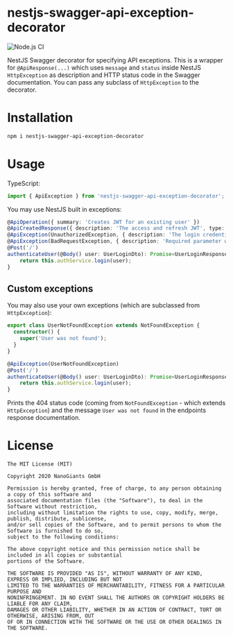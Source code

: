 # nestjs-swagger-api-exception-decorator

![Node.js CI](https://github.com/nanogiants/nestjs-swagger-api-exception-decorator/workflows/Node.js%20CI/badge.svg?branch=master)

NestJS Swagger decorator for specifying API exceptions. This is a wrapper for `@ApiResponse(...)` which uses `message` and `status` inside NestJS `HttpException` as description and HTTP status code in the Swagger documentation. You can pass any subclass of `HttpException` to the decorator.

# Installation

```bash
npm i nestjs-swagger-api-exception-decorator
```

# Usage

TypeScript:

```typescript
import { ApiException } from 'nestjs-swagger-api-exception-decorator';
```

You may use NestJS built in exceptions:

```typescript
@ApiOperation({ summary: 'Creates JWT for an existing user' })
@ApiCreatedResponse({ description: 'The access and refresh JWT', type: UserLoginResponse })
@ApiException(UnauthorizedException, { description: 'The login credentials were invalid' })
@ApiException(BadRequestException, { description: 'Required parameter was missing' })
@Post('/')
authenticateUser(@Body() user: UserLoginDto): Promise<UserLoginResponse> {
    return this.authService.login(user);
}
```

## Custom exceptions

You may also use your own exceptions (which are subclassed from `HttpException`):

```typescript
export class UserNotFoundException extends NotFoundException {
  constructor() {
    super('User was not found');
  }
}
```

```typescript
@ApiException(UserNotFoundException)
@Post('/')
authenticateUser(@Body() user: UserLoginDto): Promise<UserLoginResponse> {
    return this.authService.login(user);
}
```

Prints the 404 status code (coming from `NotFoundException` - which extends `HttpException`) and the message `User was not found` in the endpoints response documentation.

# License

```
The MIT License (MIT)

Copyright 2020 NanoGiants GmbH

Permission is hereby granted, free of charge, to any person obtaining a copy of this software and
associated documentation files (the "Software"), to deal in the Software without restriction,
including without limitation the rights to use, copy, modify, merge, publish, distribute, sublicense,
and/or sell copies of the Software, and to permit persons to whom the Software is furnished to do so,
subject to the following conditions:

The above copyright notice and this permission notice shall be included in all copies or substantial
portions of the Software.

THE SOFTWARE IS PROVIDED "AS IS", WITHOUT WARRANTY OF ANY KIND, EXPRESS OR IMPLIED, INCLUDING BUT NOT
LIMITED TO THE WARRANTIES OF MERCHANTABILITY, FITNESS FOR A PARTICULAR PURPOSE AND
NONINFRINGEMENT. IN NO EVENT SHALL THE AUTHORS OR COPYRIGHT HOLDERS BE LIABLE FOR ANY CLAIM,
DAMAGES OR OTHER LIABILITY, WHETHER IN AN ACTION OF CONTRACT, TORT OR OTHERWISE, ARISING FROM, OUT
OF OR IN CONNECTION WITH THE SOFTWARE OR THE USE OR OTHER DEALINGS IN THE SOFTWARE.
```
